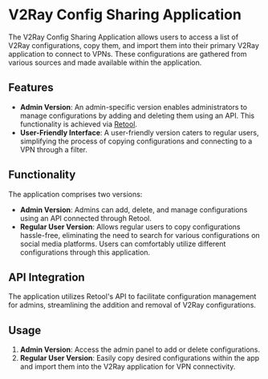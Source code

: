 # V2Ray Config Sharing Application

The V2Ray Config Sharing Application allows users to access a list of V2Ray configurations, copy them, and import them into their primary V2Ray application to connect to VPNs. These configurations are gathered from various sources and made available within the application.

## Features

- **Admin Version**: An admin-specific version enables administrators to manage configurations by adding and deleting them using an API. This functionality is achieved via [Retool](https://retool.com/).
- **User-Friendly Interface**: A user-friendly version caters to regular users, simplifying the process of copying configurations and connecting to a VPN through a filter.

## Functionality

The application comprises two versions:
- **Admin Version**: Admins can add, delete, and manage configurations using an API connected through Retool.
- **Regular User Version**: Allows regular users to copy configurations hassle-free, eliminating the need to search for various configurations on social media platforms. Users can comfortably utilize different configurations through this application.

## API Integration

The application utilizes Retool's API to facilitate configuration management for admins, streamlining the addition and removal of V2Ray configurations.

## Usage

1. **Admin Version**: Access the admin panel to add or delete configurations.
2. **Regular User Version**: Easily copy desired configurations within the app and import them into the V2Ray application for VPN connectivity.

